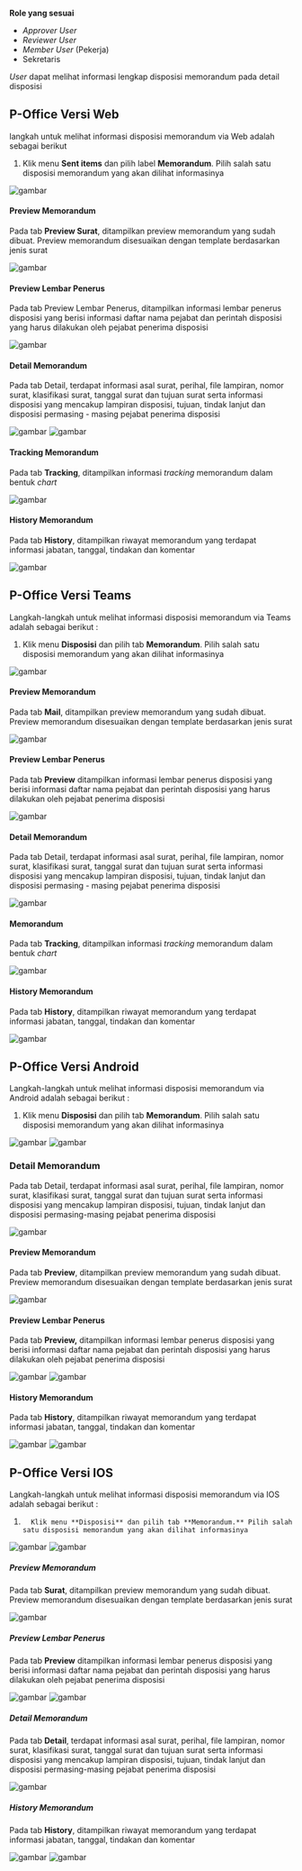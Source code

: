**Role yang sesuai**

- _Approver User_
- _Reviewer User_
- _Member User_ (Pekerja)
- Sekretaris

_User_ dapat melihat informasi lengkap disposisi memorandum pada detail disposisi

## **P-Office Versi Web**

langkah untuk melihat informasi disposisi memorandum via Web adalah sebagai berikut

1. Klik menu **Sent items** dan pilih label **Memorandum**. Pilih salah satu disposisi memorandum yang akan dilihat informasinya

![gambar](Memorandum/MM_Web/02MM-72.png)

#### **Preview Memorandum**

Pada tab **Preview Surat**, ditampilkan preview memorandum yang sudah dibuat. Preview memorandum disesuaikan dengan template berdasarkan jenis surat

![gambar](Memorandum/MM_Web/02MM-73.png)

#### **Preview Lembar Penerus**

Pada tab Preview Lembar Penerus, ditampilkan informasi lembar penerus disposisi yang berisi informasi daftar nama pejabat dan perintah disposisi yang harus dilakukan oleh pejabat penerima disposisi

![gambar](Memorandum/MM_Web/MM-74.png)

#### **Detail Memorandum**

Pada tab Detail, terdapat informasi asal surat, perihal, file lampiran, nomor surat, klasifikasi surat, tanggal surat dan tujuan surat serta informasi disposisi yang mencakup lampiran disposisi, tujuan, tindak lanjut dan disposisi permasing - masing pejabat penerima disposisi

![gambar](Memorandum/MM_Web/02MM-75.png)
![gambar](Memorandum/MM_Web/03MM-75.png)

#### **Tracking Memorandum**

Pada tab **Tracking**, ditampilkan informasi _tracking_ memorandum dalam bentuk _chart_

![gambar](Memorandum/MM_Web/02MM-76.png)

#### **History Memorandum**

Pada tab **History**, ditampilkan riwayat memorandum yang terdapat informasi jabatan, tanggal, tindakan dan komentar

![gambar](Memorandum/MM_Web/02MM-77.png)

## **P-Office Versi Teams**

Langkah-langkah untuk melihat informasi disposisi memorandum via Teams adalah sebagai berikut :

1. Klik menu **Disposisi** dan pilih tab **Memorandum**. Pilih salah satu disposisi memorandum yang akan dilihat informasinya

![gambar](Memorandum/MM_Teams/MM70.png)

#### **Preview Memorandum**

Pada tab **Mail**, ditampilkan preview memorandum yang sudah dibuat. Preview memorandum disesuaikan dengan template berdasarkan jenis surat

![gambar](Memorandum/MM_Teams/MM71.png)

#### **Preview Lembar Penerus**

Pada tab **Preview** ditampilkan informasi lembar penerus disposisi yang berisi informasi daftar nama pejabat dan perintah disposisi yang harus dilakukan oleh pejabat penerima disposisi

![gambar](Memorandum/MM_Teams/MM72.png)

#### **Detail Memorandum**

Pada tab Detail, terdapat informasi asal surat, perihal, file lampiran, nomor surat, klasifikasi surat, tanggal surat dan tujuan surat serta informasi disposisi yang mencakup lampiran disposisi, tujuan, tindak lanjut dan disposisi permasing - masing pejabat penerima disposisi

![gambar](Memorandum/MM_Teams/MM73.png)

#### Memorandum

Pada tab **Tracking**, ditampilkan informasi _tracking_ memorandum dalam bentuk _chart_

![gambar](Memorandum/MM_Teams/MM74.png)

#### History Memorandum

Pada tab **History**, ditampilkan riwayat memorandum yang terdapat informasi jabatan, tanggal, tindakan dan komentar

![gambar](Memorandum/MM_Teams/MM75.png)

## **P-Office Versi Android**

Langkah-langkah untuk melihat informasi disposisi memorandum via Android adalah sebagai berikut :

1. Klik menu **Disposisi** dan pilih tab **Memorandum**. Pilih salah satu disposisi memorandum yang akan dilihat informasinya

![gambar](Memorandum/MM_Android/Infodisposisi/A01.jpg) ![gambar](Memorandum/MM_Android/Infodisposisi/A02.jpg)

### **Detail Memorandum**

Pada tab Detail, terdapat informasi asal surat, perihal, file lampiran, nomor surat, klasifikasi surat, tanggal surat dan tujuan surat serta informasi disposisi yang mencakup lampiran disposisi, tujuan, tindak lanjut dan disposisi permasing-masing pejabat penerima disposisi

![gambar](Memorandum/MM_Android/Infodisposisi/D01.jpg)

#### **Preview Memorandum**

Pada tab **Preview**, ditampilkan preview memorandum yang sudah dibuat. Preview memorandum disesuaikan dengan template berdasarkan jenis surat

![gambar](Memorandum/MM_Android/Infodisposisi/P01.jpg)

#### **Preview Lembar Penerus**

Pada tab **Preview,** ditampilkan informasi lembar penerus disposisi yang berisi informasi daftar nama pejabat dan perintah disposisi yang harus dilakukan oleh pejabat penerima disposisi

![gambar](Memorandum/MM_Android/Infodisposisi/PL01.jpg) ![gambar](Memorandum/MM_Android/Infodisposisi/PL02.jpg)

#### **History Memorandum**

Pada tab **History**, ditampilkan riwayat memorandum yang terdapat informasi jabatan, tanggal, tindakan dan komentar

![gambar](Memorandum/MM_Android/Infodisposisi/H01.jpg) ![gambar](Memorandum/MM_Android/Infodisposisi/H02.jpg)

## **P-Office Versi IOS**

Langkah-langkah untuk melihat informasi disposisi memorandum via IOS adalah sebagai berikut :

1.       Klik menu **Disposisi** dan pilih tab **Memorandum.** Pilih salah satu disposisi memorandum yang akan dilihat informasinya

![gambar](Memorandum/MM_IOS/MM-35.png) ![gambar](Memorandum/MM_IOS/MM-36.png)

##### **Preview Memorandum**

Pada tab **Surat**, ditampilkan preview memorandum yang sudah dibuat. Preview memorandum disesuaikan dengan template berdasarkan jenis surat

![gambar](Memorandum/MM_IOS/MM-34.1.png)

##### **Preview Lembar Penerus**

Pada tab **Preview** ditampilkan informasi lembar penerus disposisi yang berisi informasi daftar nama pejabat dan perintah disposisi yang harus dilakukan oleh pejabat penerima disposisi

![gambar](Memorandum/MM_IOS/MM-34.6.png) ![gambar](Memorandum/MM_IOS/MM-34.2.png)

##### **Detail Memorandum**

Pada tab **Detail**, terdapat informasi asal surat, perihal, file lampiran, nomor surat, klasifikasi surat, tanggal surat dan tujuan surat serta informasi disposisi yang mencakup lampiran disposisi, tujuan, tindak lanjut dan disposisi permasing-masing pejabat penerima disposisi

![gambar](Memorandum/MM_IOS/MM-34.3.png)

##### **History Memorandum**

Pada tab **History**, ditampilkan riwayat memorandum yang terdapat informasi jabatan, tanggal, tindakan dan komentar

![gambar](Memorandum/MM_IOS/MM-34.7.png) ![gambar](Memorandum/MM_IOS/MM-34.8.png)
